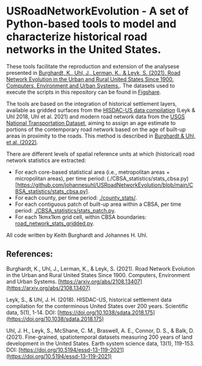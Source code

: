 # USRoadNetworkEvolution - A set of Python-based tools to model and characterize historical road networks in the United States.

These tools facilitate the reproduction and extension of the analysese presented in [Burghardt, K., Uhl, J., Lerman, K., & Leyk, S. (2021). Road Network Evolution in the Urban and Rural United States Since 1900. Computers, Environment and Urban Systems.](https://arxiv.org/abs/2108.13407). The datasets used to execute the scripts in this repository can be found in [Figshare](https://figshare.com/projects/USRoadNetworkEvolution/137044).

The tools are based on the integration of historical settlement layers, available as gridded surfaces from the [HISDAC-US data compilation](https://dataverse.harvard.edu/dataverse/hisdacus) (Leyk & Uhl 2018, Uhl et al. 2021) and modern road network data from the [USGS National Transportation Dataset](https://www.sciencebase.gov/catalog/item/4f70b1f4e4b058caae3f8e16), aiming to assign an age estimate to portions of the contemporary road network based on the age of built-up areas in proximity to the roads. This method is described in [Burghardt & Uhl, et al. (2022)](https://arxiv.org/abs/2108.13407).

There are different levels of spatial reference units at which (historical) road network statistics are extracted:

- For each core-based statistical area (i.e., metropolitan areas + micropolitan areas), per time period: (./CBSA_statistics/stats_cbsa.py)[https://github.com/johannesuhl/USRoadNetworkEvolution/blob/main/CBSA_statistics/stats_cbsa.py].
- For each county, per time period: [./county_stats/](https://github.com/johannesuhl/USRoadNetworkEvolution/tree/main/county_stats).
- For each contiguous patch of built-up area within a CBSA, per time period: [./CBSA_statistics/stats_patch.py](https://github.com/johannesuhl/USRoadNetworkEvolution/blob/main/CBSA_statistics/stats_patch.py).
- For each 1kmx1km grid cell, within CBSA boundaries: [road_network_stats_gridded.py](https://github.com/johannesuhl/USRoadNetworkEvolution/blob/main/road_network_stats_gridded.py).

All code written by Keith Burghardt and Johannes H. Uhl.


## References:

Burghardt, K., Uhl, J., Lerman, K., & Leyk, S. (2021). Road Network Evolution in the Urban and Rural United States Since 1900. Computers, Environment and Urban Systems. [https://arxiv.org/abs/2108.13407](https://arxiv.org/abs/2108.13407)

Leyk, S., & Uhl, J. H. (2018). HISDAC-US, historical settlement data compilation for the conterminous United States over 200 years. Scientific data, 5(1), 1-14. DOI: [https://doi.org/10.1038/sdata.2018.175](https://doi.org/10.1038/sdata.2018.175)

Uhl, J. H., Leyk, S., McShane, C. M., Braswell, A. E., Connor, D. S., & Balk, D. (2021). Fine-grained, spatiotemporal datasets measuring 200 years of land development in the United States. Earth system science data, 13(1), 119-153. DOI: [https://doi.org/10.5194/essd-13-119-2021](https://doi.org/10.5194/essd-13-119-2021)

